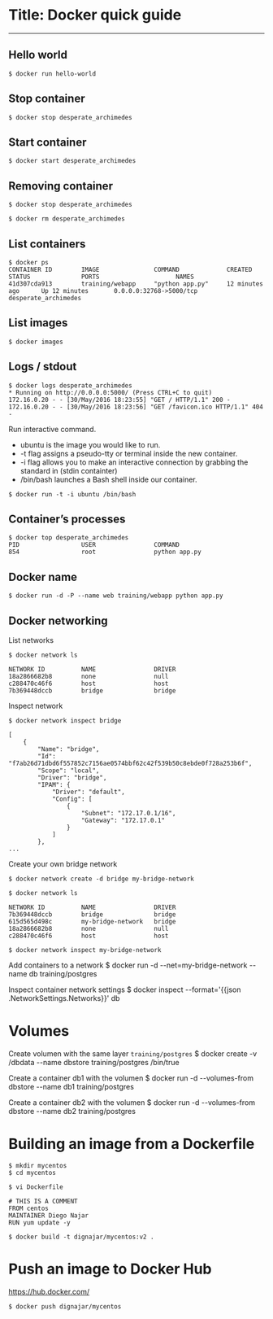 # Title: Docker quick guide
<!-- Position: 2 -->
---
## Hello world
```
$ docker run hello-world
```

## Stop container
```
$ docker stop desperate_archimedes
```

## Start container
```
$ docker start desperate_archimedes
```

## Removing container
```
$ docker stop desperate_archimedes

$ docker rm desperate_archimedes
```

## List containers
```
$ docker ps
CONTAINER ID        IMAGE               COMMAND             CREATED             STATUS              PORTS                     NAMES
41d307cda913        training/webapp     "python app.py"     12 minutes ago      Up 12 minutes       0.0.0.0:32768->5000/tcp   desperate_archimedes
```

## List images
```
$ docker images
```

## Logs / stdout
```
$ docker logs desperate_archimedes
* Running on http://0.0.0.0:5000/ (Press CTRL+C to quit)
172.16.0.20 - - [30/May/2016 18:23:55] "GET / HTTP/1.1" 200 -
172.16.0.20 - - [30/May/2016 18:23:56] "GET /favicon.ico HTTP/1.1" 404 -
```

Run interactive command.
- ubuntu is the image you would like to run.
- -t flag assigns a pseudo-tty or terminal inside the new container.
- -i flag allows you to make an interactive connection by grabbing the standard in (stdin containter)
- /bin/bash launches a Bash shell inside our container.
```
$ docker run -t -i ubuntu /bin/bash
```

## Container’s processes
```
$ docker top desperate_archimedes
PID                 USER                COMMAND
854                 root                python app.py
```

## Docker name
```
$ docker run -d -P --name web training/webapp python app.py
```

## Docker networking

List networks
```
$ docker network ls

NETWORK ID          NAME                DRIVER
18a2866682b8        none                null
c288470c46f6        host                host
7b369448dccb        bridge              bridge
```

Inspect network
```
$ docker network inspect bridge

[
    {
        "Name": "bridge",
        "Id": "f7ab26d71dbd6f557852c7156ae0574bbf62c42f539b50c8ebde0f728a253b6f",
        "Scope": "local",
        "Driver": "bridge",
        "IPAM": {
            "Driver": "default",
            "Config": [
                {
                    "Subnet": "172.17.0.1/16",
                    "Gateway": "172.17.0.1"
                }
            ]
        },
...
```

Create your own bridge network
```
$ docker network create -d bridge my-bridge-network

$ docker network ls

NETWORK ID          NAME                DRIVER
7b369448dccb        bridge              bridge
615d565d498c        my-bridge-network   bridge
18a2866682b8        none                null
c288470c46f6        host                host

$ docker network inspect my-bridge-network
```

Add containers to a network
$ docker run -d --net=my-bridge-network --name db training/postgres

Inspect container network settings
$ docker inspect --format='{{json .NetworkSettings.Networks}}' db

# Volumes

Create volumen with the same layer `training/postgres`
$ docker create -v /dbdata --name dbstore training/postgres /bin/true

Create a container db1 with the volumen
$ docker run -d --volumes-from dbstore --name db1 training/postgres

Create a container db2 with the volumen
$ docker run -d --volumes-from dbstore --name db2 training/postgres

# Building an image from a Dockerfile
```
$ mkdir mycentos
$ cd mycentos
```

```
$ vi Dockerfile

# THIS IS A COMMENT
FROM centos
MAINTAINER Diego Najar
RUN yum update -y
```

```
$ docker build -t dignajar/mycentos:v2 .
```

# Push an image to Docker Hub
https://hub.docker.com/

```
$ docker push dignajar/mycentos
```
